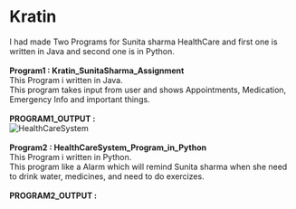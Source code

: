 # Kratin
I had made Two Programs for Sunita sharma HealthCare and first one is written in Java and second one is in Python.<br><br>
<b>Program1 : Kratin_SunitaSharma_Assignment</b><br>
This Program i written in Java.<br>
 This program takes input from user and shows Appointments, Medication, Emergency Info and important things.
 <br><br>
 <b>PROGRAM1_OUTPUT :</b>
 <br>
![HealthCareSystem](https://github.com/Shivu1414/Kratin/assets/98731366/fb996db1-58e8-40b6-a5d9-fdad552f30dc)
<br><br>
<b>Program2 : HealthCareSystem_Program_in_Python</b><br>
This Program i written in Python.<br>
 This program like a Alarm which will remind Sunita sharma when she need to drink water, medicines, and need to do exercizes.
 <br><br>
 <b>PROGRAM2_OUTPUT :</b>
